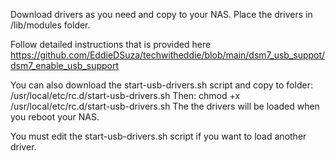 Download drivers as you need and copy to your NAS. Place the drivers in /lib/modules folder.

Follow detailed instructions that is provided here https://github.com/EddieDSuza/techwitheddie/blob/main/dsm7_usb_suppot/dsm7_enable_usb_support

You can also download the start-usb-drivers.sh script and copy to folder: /usr/local/etc/rc.d/start-usb-drivers.sh
Then: chmod +x /usr/local/etc/rc.d/start-usb-drivers.sh
The the drivers will be loaded when you reboot your NAS.

You must edit the start-usb-drivers.sh script if you want to load another driver.
